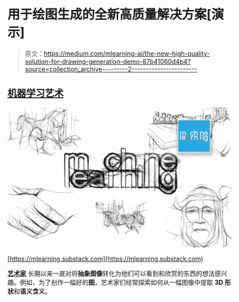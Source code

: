 # 用于绘图生成的全新高质量解决方案[演示]

> 原文：<https://medium.com/mlearning-ai/the-new-high-quality-solution-for-drawing-generation-demo-87b41060d4b4?source=collection_archive---------2----------------------->

## [机器学习艺术](https://mlearning.substack.com)

[![](img/3cd94dda3241dc65b25a65bc67903977.png)](https://mlearning.substack.com)

[https://mlearning.substack.com](https://mlearning.substack.com)

[**艺术家**](https://evartology.substack.com/p/-in-the-art-world-there-is-a-lot?s=w) 长期以来一直对将**抽象图像**转化为他们可以看到和欣赏的东西的想法感兴趣。例如，为了创作一幅好的**图**，艺术家们经常探索如何从一幅图像中提取 **3D 形状**和**语义含义**。